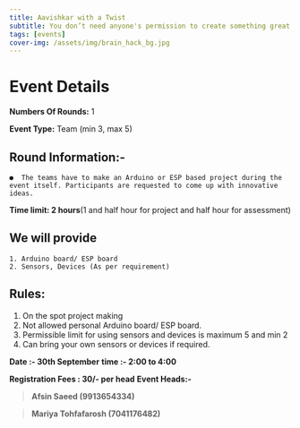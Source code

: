 ```yaml
---
title: Aavishkar with a Twist
subtitle: You don’t need anyone's permission to create something great
tags: [events]
cover-img: /assets/img/brain_hack_bg.jpg
---
```



# Event Details

**Numbers Of Rounds:** 1

**Event Type:** Team (min 3, max 5)

## **Round Information:-**
    ●  The teams have to make an Arduino or ESP based project during the event itself. Participants are requested to come up with innovative ideas.

**Time limit: 2 hours**(1 and half hour for project and half hour for assessment)

## We will provide
    1. Arduino board/ ESP board
    2. Sensors, Devices (As per requirement) 

## Rules:
1. On the spot project making
2. Not allowed personal Arduino board/ ESP board.
3. Permissible limit for using sensors and devices is maximum 5 and min 2
4. Can bring your own sensors or devices if required.

**Date :-  30th September**
**time :- 2:00 to 4:00**

**Registration Fees : 30/- per head**
**Event Heads:-**

   > **Afsin Saeed (9913654334)**
   
   > **Mariya Tohfafarosh (7041176482)**